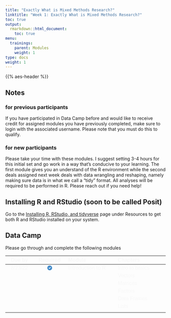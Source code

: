 ```yaml
---
title: "Exactly What is Mixed Methods Research?"
linktitle: "Week 1: Exactly What is Mixed Methods Research?"
toc: true
output:
  rmarkdown::html_document:
    toc: true
menu:
  trainings:
    parent: Modules
    weight: 1
type: docs
weight: 1
---
```


<script src="/rmarkdown-libs/kePrint/kePrint.js"></script>

<link href="/rmarkdown-libs/lightable/lightable.css" rel="stylesheet" />

{{% aes-header %}}

## Notes

### for previous participants

If you have participated in Data Camp before and would like to receive credit for assigned modules you have previously completed, make sure to login with the associated username. Please note that you must do this to qualify.

### for new participants

Please take your time with these modules. I suggest setting 3-4 hours for this initial set and go work in a way that’s conducive to your learning. The first module gives you an understand of the R environment while the second deals assigned next week deals with data wrangling and reshaping, namely making sure data is in what we call a “tidy” format. All analyses will be required to be performed in R. Please reach out if you need help!

## Installing R and RStudio (soon to be called Posit)

Go to the [Installing R, RStudio, and tidyverse](/resources/install/) page under Resources to get both R and RStudio installed on your system.

## Data Camp

Please go through and complete the following modules

<center>
<table class=" lightable-paper" style="font-family: &quot;Arial Narrow&quot;, arial, helvetica, sans-serif; margin-left: auto; margin-right: auto;">
<thead>
<tr>
<th style="text-align:center;color: #f7f7f7 !important;background-color: transparent !important;vertical-align: middle !important;">
Due by
</th>
<th style="text-align:center;color: #f7f7f7 !important;background-color: transparent !important;vertical-align: middle !important;">
Required
</th>
<th style="text-align:left;color: #f7f7f7 !important;background-color: transparent !important;vertical-align: middle !important;">
Module
</th>
<th style="text-align:left;color: #f7f7f7 !important;background-color: transparent !important;vertical-align: middle !important;">
Chapters
</th>
</tr>
</thead>
<tbody>
<tr>
<td style="text-align:center;width: 10em; color: #f7f7f7 !important;background-color: transparent !important;vertical-align: middle !important;">
8/23/22
</td>
<td style="text-align:center;width: 10em; color: #f7f7f7 !important;background-color: transparent !important;vertical-align: middle !important;">
<svg aria-hidden="true" role="img" viewbox="0 0 512 512" style="height:15px;width:15px;vertical-align:-0.125em;margin-left:auto;margin-right:auto;font-size:inherit;fill:#428bca;overflow:visible;position:relative;">
<path d="M0 256C0 114.6 114.6 0 256 0C397.4 0 512 114.6 512 256C512 397.4 397.4 512 256 512C114.6 512 0 397.4 0 256zM371.8 211.8C382.7 200.9 382.7 183.1 371.8 172.2C360.9 161.3 343.1 161.3 332.2 172.2L224 280.4L179.8 236.2C168.9 225.3 151.1 225.3 140.2 236.2C129.3 247.1 129.3 264.9 140.2 275.8L204.2 339.8C215.1 350.7 232.9 350.7 243.8 339.8L371.8 211.8z"></path>
</svg>
</td>
<td style="text-align:left;width: 25em; color: #f7f7f7 !important;background-color: transparent !important;vertical-align: middle !important;">
Introduction to R
</td>
<td style="text-align:left;width: 30em; color: #f7f7f7 !important;background-color: transparent !important;vertical-align: middle !important;">
Intro to basics
</td>
</tr>
<tr>
<td style="text-align:center;width: 10em; color: #f7f7f7 !important;background-color: transparent !important;vertical-align: middle !important;">
</td>
<td style="text-align:center;width: 10em; color: #f7f7f7 !important;background-color: transparent !important;vertical-align: middle !important;">
</td>
<td style="text-align:left;width: 25em; color: #f7f7f7 !important;background-color: transparent !important;vertical-align: middle !important;">
</td>
<td style="text-align:left;width: 30em; color: #f7f7f7 !important;background-color: transparent !important;vertical-align: middle !important;">
Vectors
</td>
</tr>
<tr>
<td style="text-align:center;width: 10em; color: #f7f7f7 !important;background-color: transparent !important;vertical-align: middle !important;">
</td>
<td style="text-align:center;width: 10em; color: #f7f7f7 !important;background-color: transparent !important;vertical-align: middle !important;">
</td>
<td style="text-align:left;width: 25em; color: #f7f7f7 !important;background-color: transparent !important;vertical-align: middle !important;">
</td>
<td style="text-align:left;width: 30em; color: #f7f7f7 !important;background-color: transparent !important;vertical-align: middle !important;">
Matrices
</td>
</tr>
<tr>
<td style="text-align:center;width: 10em; color: #f7f7f7 !important;background-color: transparent !important;vertical-align: middle !important;">
</td>
<td style="text-align:center;width: 10em; color: #f7f7f7 !important;background-color: transparent !important;vertical-align: middle !important;">
</td>
<td style="text-align:left;width: 25em; color: #f7f7f7 !important;background-color: transparent !important;vertical-align: middle !important;">
</td>
<td style="text-align:left;width: 30em; color: #f7f7f7 !important;background-color: transparent !important;vertical-align: middle !important;">
Factors
</td>
</tr>
<tr>
<td style="text-align:center;width: 10em; color: #f7f7f7 !important;background-color: transparent !important;vertical-align: middle !important;">
</td>
<td style="text-align:center;width: 10em; color: #f7f7f7 !important;background-color: transparent !important;vertical-align: middle !important;">
</td>
<td style="text-align:left;width: 25em; color: #f7f7f7 !important;background-color: transparent !important;vertical-align: middle !important;">
</td>
<td style="text-align:left;width: 30em; color: #f7f7f7 !important;background-color: transparent !important;vertical-align: middle !important;">
Data Frames
</td>
</tr>
<tr>
<td style="text-align:center;width: 10em; color: #f7f7f7 !important;background-color: transparent !important;vertical-align: middle !important;">
</td>
<td style="text-align:center;width: 10em; color: #f7f7f7 !important;background-color: transparent !important;vertical-align: middle !important;">
</td>
<td style="text-align:left;width: 25em; color: #f7f7f7 !important;background-color: transparent !important;vertical-align: middle !important;">
</td>
<td style="text-align:left;width: 30em; color: #f7f7f7 !important;background-color: transparent !important;vertical-align: middle !important;">
Lists
</td>
</tr>
<tr>
<td style="text-align:center;width: 10em; color: #f7f7f7 !important;background-color: transparent !important;vertical-align: middle !important;">
</td>
<td style="text-align:center;width: 10em; color: #f7f7f7 !important;background-color: transparent !important;vertical-align: middle !important;">
</td>
<td style="text-align:left;width: 25em; color: #f7f7f7 !important;background-color: transparent !important;vertical-align: middle !important;">
</td>
<td style="text-align:left;width: 30em; color: #f7f7f7 !important;background-color: transparent !important;vertical-align: middle !important;">
</td>
</tr>
</tbody>
</table>
</center>
